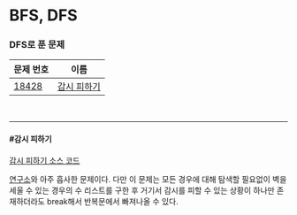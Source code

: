 # BFS, DFS

### DFS로 푼 문제

| 문제 번호                                      | 이름                        |
| ---------------------------------------------- | --------------------------- |
| [18428](https://www.acmicpc.net/problem/18428) | [감시 피하기](#감시-피하기) |

<br>

<hr>

#### #감시 피하기

[감시 피하기 소스 코드](https://github.com/hjyeon-n/Algorithm_study/blob/master/BOJ/2021.05/Solution_18428.java)

[연구소](https://github.com/hjyeon-n/Algorithm_study/blob/master/Problem%20Solving/2020.08/BFS%2C%20DFS.md#%EC%97%B0%EA%B5%AC%EC%86%8C)와 아주 흡사한 문제이다. 다만 이 문제는 모든 경우에 대해 탐색할 필요없이 벽을 세울 수 있는 경우의 수 리스트를 구한 후 거기서 감시를 피할 수 있는 상황이 하나만 존재하더라도 break해서 반복문에서 빠져나올 수 있다.